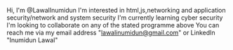 Hi, I'm @LawalInumidun
I'm interested in html,js,networking and application security/network and system security
I'm currently learning cyber security
I'm looking to collaborate on any of the stated programme above
You can reach me via my email address "lawalinumidun@gmail.com" or LinkedIn "Inumidun Lawal"

<!---
LawalInumidun/LawalInumidun is a ✨ special ✨ repository because its `README.md` (this file) appears on your GitHub profile.
You can click the Preview link to take a look at your changes.
--->
